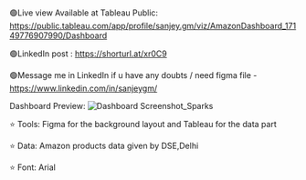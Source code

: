 🟢Live view Available at Tableau Public: https://public.tableau.com/app/profile/sanjey.gm/viz/AmazonDashboard_17149776907990/Dashboard

🟢LinkedIn post : https://shorturl.at/xr0C9

🟢Message me in LinkedIn if u have any doubts / need figma file - https://www.linkedin.com/in/sanjeygm/

Dashboard Preview:
![Dashboard Screenshot_Sparks](https://github.com/aaghashm/Tableau/assets/66006584/57c768f8-9178-4b24-9a90-ff98bb53f566)




⭐ Tools: Figma for the background layout and Tableau for the data part

⭐ Data: Amazon products data given by DSE,Delhi

⭐ Font: Arial
